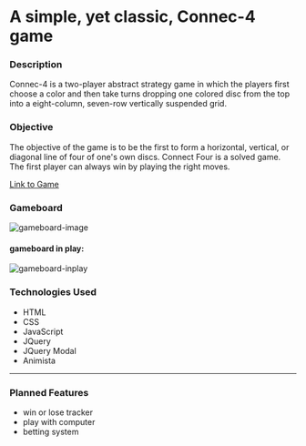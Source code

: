 # A simple, yet classic, Connec-4 game 

### Description
Connec-4 is a two-player abstract strategy game in which the players first choose a color and then take turns dropping one colored disc from the top into a eight-column, seven-row vertically suspended grid.
### Objective
The objective of the game is to be the first to form a horizontal, vertical, or diagonal line of four of one's own discs. Connect Four is a solved game. The first player can always win by playing the right moves.

[Link to Game](https://aburmesedev.github.io/connec-4/)
### Gameboard
![gameboard-image](https://user-images.githubusercontent.com/47447266/55832927-75a32d80-5acb-11e9-9d4a-9c630837314d.jpg)
#### gameboard in play:
![gameboard-inplay](https://user-images.githubusercontent.com/47447266/55833625-d4b57200-5acc-11e9-9702-d8ee6023a9a0.jpg)
### Technologies Used
* HTML
* CSS
* JavaScript
* JQuery
* JQuery Modal
* Animista
----------
### Planned Features
* win or lose tracker
* play with computer
* betting system
